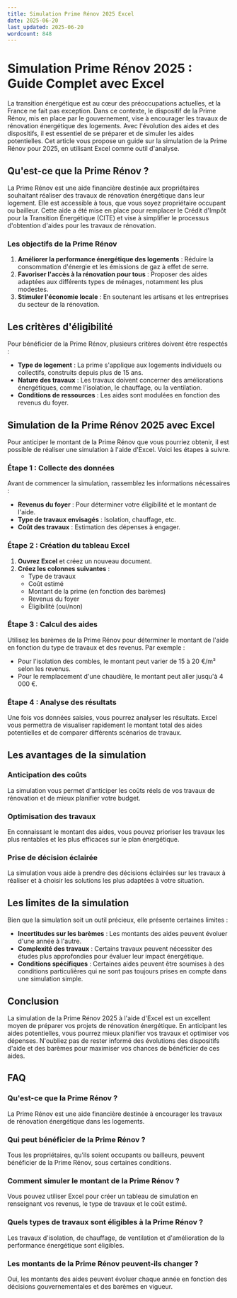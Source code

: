 ```yaml
---
title: Simulation Prime Rénov 2025 Excel
date: 2025-06-20
last_updated: 2025-06-20
wordcount: 848
---
```


# Simulation Prime Rénov 2025 : Guide Complet avec Excel

La transition énergétique est au cœur des préoccupations actuelles, et la France ne fait pas exception. Dans ce contexte, le dispositif de la Prime Rénov, mis en place par le gouvernement, vise à encourager les travaux de rénovation énergétique des logements. Avec l'évolution des aides et des dispositifs, il est essentiel de se préparer et de simuler les aides potentielles. Cet article vous propose un guide sur la simulation de la Prime Rénov pour 2025, en utilisant Excel comme outil d'analyse.

## Qu'est-ce que la Prime Rénov ?

La Prime Rénov est une aide financière destinée aux propriétaires souhaitant réaliser des travaux de rénovation énergétique dans leur logement. Elle est accessible à tous, que vous soyez propriétaire occupant ou bailleur. Cette aide a été mise en place pour remplacer le Crédit d'Impôt pour la Transition Énergétique (CITE) et vise à simplifier le processus d'obtention d'aides pour les travaux de rénovation.

### Les objectifs de la Prime Rénov

1. **Améliorer la performance énergétique des logements** : Réduire la consommation d'énergie et les émissions de gaz à effet de serre.
2. **Favoriser l'accès à la rénovation pour tous** : Proposer des aides adaptées aux différents types de ménages, notamment les plus modestes.
3. **Stimuler l'économie locale** : En soutenant les artisans et les entreprises du secteur de la rénovation.

## Les critères d'éligibilité

Pour bénéficier de la Prime Rénov, plusieurs critères doivent être respectés :

- **Type de logement** : La prime s'applique aux logements individuels ou collectifs, construits depuis plus de 15 ans.
- **Nature des travaux** : Les travaux doivent concerner des améliorations énergétiques, comme l'isolation, le chauffage, ou la ventilation.
- **Conditions de ressources** : Les aides sont modulées en fonction des revenus du foyer.

## Simulation de la Prime Rénov 2025 avec Excel

Pour anticiper le montant de la Prime Rénov que vous pourriez obtenir, il est possible de réaliser une simulation à l'aide d'Excel. Voici les étapes à suivre.

### Étape 1 : Collecte des données

Avant de commencer la simulation, rassemblez les informations nécessaires :

- **Revenus du foyer** : Pour déterminer votre éligibilité et le montant de l'aide.
- **Type de travaux envisagés** : Isolation, chauffage, etc.
- **Coût des travaux** : Estimation des dépenses à engager.

### Étape 2 : Création du tableau Excel

1. **Ouvrez Excel** et créez un nouveau document.
2. **Créez les colonnes suivantes** :
   - Type de travaux
   - Coût estimé
   - Montant de la prime (en fonction des barèmes)
   - Revenus du foyer
   - Éligibilité (oui/non)

### Étape 3 : Calcul des aides

Utilisez les barèmes de la Prime Rénov pour déterminer le montant de l'aide en fonction du type de travaux et des revenus. Par exemple :

- Pour l'isolation des combles, le montant peut varier de 15 à 20 €/m² selon les revenus.
- Pour le remplacement d'une chaudière, le montant peut aller jusqu'à 4 000 €.

### Étape 4 : Analyse des résultats

Une fois vos données saisies, vous pourrez analyser les résultats. Excel vous permettra de visualiser rapidement le montant total des aides potentielles et de comparer différents scénarios de travaux.

## Les avantages de la simulation

### Anticipation des coûts

La simulation vous permet d'anticiper les coûts réels de vos travaux de rénovation et de mieux planifier votre budget.

### Optimisation des travaux

En connaissant le montant des aides, vous pouvez prioriser les travaux les plus rentables et les plus efficaces sur le plan énergétique.

### Prise de décision éclairée

La simulation vous aide à prendre des décisions éclairées sur les travaux à réaliser et à choisir les solutions les plus adaptées à votre situation.

## Les limites de la simulation

Bien que la simulation soit un outil précieux, elle présente certaines limites :

- **Incertitudes sur les barèmes** : Les montants des aides peuvent évoluer d'une année à l'autre.
- **Complexité des travaux** : Certains travaux peuvent nécessiter des études plus approfondies pour évaluer leur impact énergétique.
- **Conditions spécifiques** : Certaines aides peuvent être soumises à des conditions particulières qui ne sont pas toujours prises en compte dans une simulation simple.

## Conclusion

La simulation de la Prime Rénov 2025 à l'aide d'Excel est un excellent moyen de préparer vos projets de rénovation énergétique. En anticipant les aides potentielles, vous pourrez mieux planifier vos travaux et optimiser vos dépenses. N'oubliez pas de rester informé des évolutions des dispositifs d'aide et des barèmes pour maximiser vos chances de bénéficier de ces aides.

## FAQ

### Qu'est-ce que la Prime Rénov ?

La Prime Rénov est une aide financière destinée à encourager les travaux de rénovation énergétique dans les logements.

### Qui peut bénéficier de la Prime Rénov ?

Tous les propriétaires, qu'ils soient occupants ou bailleurs, peuvent bénéficier de la Prime Rénov, sous certaines conditions.

### Comment simuler le montant de la Prime Rénov ?

Vous pouvez utiliser Excel pour créer un tableau de simulation en renseignant vos revenus, le type de travaux et le coût estimé.

### Quels types de travaux sont éligibles à la Prime Rénov ?

Les travaux d'isolation, de chauffage, de ventilation et d'amélioration de la performance énergétique sont éligibles.

### Les montants de la Prime Rénov peuvent-ils changer ?

Oui, les montants des aides peuvent évoluer chaque année en fonction des décisions gouvernementales et des barèmes en vigueur.